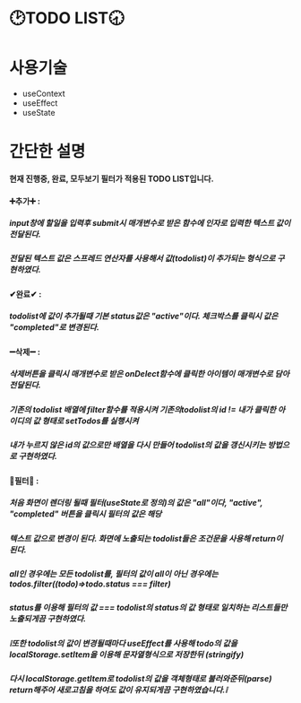 # 🕑TODO LIST🕣

# 사용기술
- useContext
- useEffect
- useState

# 간단한 설명
#### 현재 진행중, 완료, 모두보기 필터가 적용된 TODO LIST입니다.
#### ➕추가➕ :
##### input창에 할일을 입력후 submit시 매개변수로 받은 함수에 인자로 입력한 텍스트 값이 전달된다.
##### 전달된 텍스트 값은 스프레드 연산자를 사용해서 값(todolist)이 추가되는 형식으로 구현하였다.

#### ✔완료✔ : 
##### todolist에 값이 추가될때 기본 status값은 "active"이다. 체크박스를 클릭시 값은 "completed"로 변경된다.

#### ➖삭제➖ : 
##### 삭제버튼을 클릭시 매개변수로 받은 onDelect함수에 클릭한 아이템이 매개변수로 담아 전달된다. 
##### 기존의 todolist 배열에 filter함수를 적용시켜 기존의todolist의 id != 내가 클릭한 아이디의 값 형태로 setTodos를 실행시켜
##### 내가 누르지 않은 id의 값으로만 배열을 다시 만들어 todolist의 값을 갱신시키는 방법으로 구현하였다.

#### 🔄필터🔄 : 
##### 처음 화면이 렌더링 될때 필터(useState로 정의)의 값은 "all"이다, "active", "completed" 버튼을 클릭시 필터의 값은 해당
##### 텍스트 값으로 변경이 된다. 화면에 노출되는 todolist들은 조건문을 사용해 return이 된다.
##### all인 경우에는 모든 todolist를,  필터의 값이 all이 아닌 경우에는 todos.filter((todo)=>todo.status === filter) 
##### status를 이용해 필터의 값 === todolist의 status의 값 형태로 일치하는 리스트들만 노출되게끔 구현하였다.

##### ❕또한 todolist의 값이 변경될때마다 useEffect를 사용해 todo의 값을 localStorage.setItem을 이용해 문자열형식으로 저장한뒤 (stringify)
##### 다시 localStorage.getItem로 todolist의 값을 객체형태로 불러와준뒤(parse) return해주어 새로고침을 하여도 값이 유지되게끔 구현하였습니다.❕

